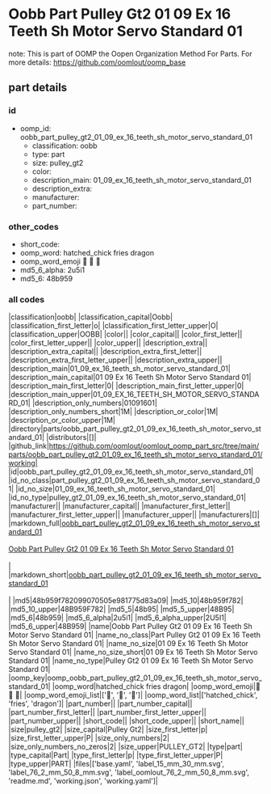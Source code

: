 # Oobb Part Pulley Gt2 01 09 Ex 16 Teeth Sh Motor Servo Standard 01  

note: This is part of OOMP the Oopen Organization Method For Parts. For more details: https://github.com/oomlout/oomp_base

##  part details





### id
* oomp_id: oobb_part_pulley_gt2_01_09_ex_16_teeth_sh_motor_servo_standard_01
  * classification: oobb
  * type: part
  * size: pulley_gt2
  * color: 
  * description_main: 01_09_ex_16_teeth_sh_motor_servo_standard_01
  * description_extra: 
  * manufacturer: 
  * part_number: 

### other_codes
* short_code: 
* oomp_word: hatched_chick fries dragon
* oomp_word_emoji :hatched_chick: :fries: :dragon:
* md5_6_alpha: 2u5i1
* md5_6: 48b959

### all codes 
|classification|oobb|
|classification_capital|Oobb|
|classification_first_letter|o|
|classification_first_letter_upper|O|
|classification_upper|OOBB|
|color||
|color_capital||
|color_first_letter||
|color_first_letter_upper||
|color_upper||
|description_extra||
|description_extra_capital||
|description_extra_first_letter||
|description_extra_first_letter_upper||
|description_extra_upper||
|description_main|01_09_ex_16_teeth_sh_motor_servo_standard_01|
|description_main_capital|01 09 Ex 16 Teeth Sh Motor Servo Standard 01|
|description_main_first_letter|0|
|description_main_first_letter_upper|0|
|description_main_upper|01_09_EX_16_TEETH_SH_MOTOR_SERVO_STANDARD_01|
|description_only_numbers|01091601|
|description_only_numbers_short|1M|
|description_or_color|1M|
|description_or_color_upper|1M|
|directory|parts/oobb_part_pulley_gt2_01_09_ex_16_teeth_sh_motor_servo_standard_01|
|distributors|[]|
|github_link|https://github.com/oomlout/oomlout_oomp_part_src/tree/main/parts/oobb_part_pulley_gt2_01_09_ex_16_teeth_sh_motor_servo_standard_01/working|
|id|oobb_part_pulley_gt2_01_09_ex_16_teeth_sh_motor_servo_standard_01|
|id_no_class|part_pulley_gt2_01_09_ex_16_teeth_sh_motor_servo_standard_01|
|id_no_size|01_09_ex_16_teeth_sh_motor_servo_standard_01|
|id_no_type|pulley_gt2_01_09_ex_16_teeth_sh_motor_servo_standard_01|
|manufacturer||
|manufacturer_capital||
|manufacturer_first_letter||
|manufacturer_first_letter_upper||
|manufacturer_upper||
|manufacturers|[]|
|markdown_full|[oobb_part_pulley_gt2_01_09_ex_16_teeth_sh_motor_servo_standard_01](https://github.com/oomlout/oomlout_oomp_part_src/tree/main/parts/oobb_part_pulley_gt2_01_09_ex_16_teeth_sh_motor_servo_standard_01/working)<br>[](https://github.com/oomlout/oomlout_oomp_part_src/tree/main/parts/oobb_part_pulley_gt2_01_09_ex_16_teeth_sh_motor_servo_standard_01/working)<br>[Oobb Part Pulley Gt2 01 09 Ex 16 Teeth Sh Motor Servo Standard 01](https://github.com/oomlout/oomlout_oomp_part_src/tree/main/parts/oobb_part_pulley_gt2_01_09_ex_16_teeth_sh_motor_servo_standard_01/working)<br><br>|
|markdown_short|[oobb_part_pulley_gt2_01_09_ex_16_teeth_sh_motor_servo_standard_01](https://github.com/oomlout/oomlout_oomp_part_src/tree/main/parts/oobb_part_pulley_gt2_01_09_ex_16_teeth_sh_motor_servo_standard_01/working)<br><br>|
|md5|48b959f782099070505e981775d83a09|
|md5_10|48b959f782|
|md5_10_upper|48B959F782|
|md5_5|48b95|
|md5_5_upper|48B95|
|md5_6|48b959|
|md5_6_alpha|2u5i1|
|md5_6_alpha_upper|2U5I1|
|md5_6_upper|48B959|
|name|Oobb Part Pulley Gt2 01 09 Ex 16 Teeth Sh Motor Servo Standard 01|
|name_no_class|Part Pulley Gt2 01 09 Ex 16 Teeth Sh Motor Servo Standard 01|
|name_no_size|01 09 Ex 16 Teeth Sh Motor Servo Standard 01|
|name_no_size_short|01 09 Ex 16 Teeth Sh Motor Servo Standard 01|
|name_no_type|Pulley Gt2 01 09 Ex 16 Teeth Sh Motor Servo Standard 01|
|oomp_key|oomp_oobb_part_pulley_gt2_01_09_ex_16_teeth_sh_motor_servo_standard_01|
|oomp_word|hatched_chick fries dragon|
|oomp_word_emoji|:hatched_chick: :fries: :dragon:|
|oomp_word_emoji_list|[':hatched_chick:', ':fries:', ':dragon:']|
|oomp_word_list|['hatched_chick', 'fries', 'dragon']|
|part_number||
|part_number_capital||
|part_number_first_letter||
|part_number_first_letter_upper||
|part_number_upper||
|short_code||
|short_code_upper||
|short_name||
|size|pulley_gt2|
|size_capital|Pulley Gt2|
|size_first_letter|p|
|size_first_letter_upper|P|
|size_only_numbers|2|
|size_only_numbers_no_zeros|2|
|size_upper|PULLEY_GT2|
|type|part|
|type_capital|Part|
|type_first_letter|p|
|type_first_letter_upper|P|
|type_upper|PART|
|files|['base.yaml', 'label_15_mm_30_mm.svg', 'label_76_2_mm_50_8_mm.svg', 'label_oomlout_76_2_mm_50_8_mm.svg', 'readme.md', 'working.json', 'working.yaml']|
